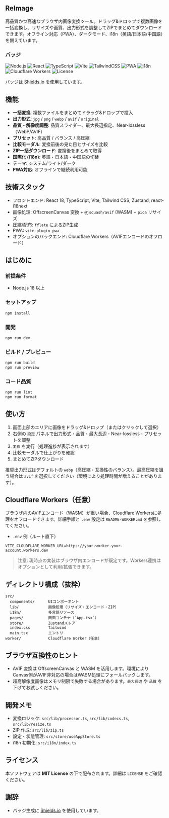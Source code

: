 ## ReImage

高品質かつ高速なブラウザ内画像変換ツール。ドラッグ&ドロップで複数画像を一括変換し、リサイズや画質、出力形式を調整してZIPでまとめてダウンロードできます。オフライン対応（PWA）、ダークモード、i18n（英語/日本語/中国語）を備えています。

### バッジ

![Node.js](https://img.shields.io/badge/Node.js-%E2%89%A5%2018-339933?logo=nodedotjs&logoColor=white)
![React](https://img.shields.io/badge/React-18-61DAFB?logo=react&logoColor=white)
![TypeScript](https://img.shields.io/badge/TypeScript-5-3178C6?logo=typescript&logoColor=white)
![Vite](https://img.shields.io/badge/Vite-7-646CFF?logo=vite&logoColor=white)
![TailwindCSS](https://img.shields.io/badge/TailwindCSS-3-38B2AC?logo=tailwindcss&logoColor=white)
![PWA](https://img.shields.io/badge/PWA-ready-5A0FC8)
![i18n](https://img.shields.io/badge/i18n-en%2Fja%2Fzh-ff69b4)
![Cloudflare Workers](https://img.shields.io/badge/Cloudflare%20Workers-optional-F38020?logo=cloudflareworkers&logoColor=white)
![License](https://img.shields.io/badge/license-MIT-blue)

バッジは [Shields.io](https://shields.io/) を使用しています。

## 機能

- **一括変換**: 複数ファイルをまとめてドラッグ&ドロップで投入
- **出力形式**: `jpg` / `png` / `webp` / `avif` / `original`
- **品質・解像度調整**: 品質スライダー、最大長辺指定、Near-lossless（WebP/AVIF）
- **プリセット**: 高品質 / バランス / 高圧縮
- **比較モーダル**: 変換前後の見た目とサイズを比較
- **ZIP一括ダウンロード**: 変換後をまとめて取得
- **国際化 (i18n)**: 英語・日本語・中国語の切替
- **テーマ**: システム/ライト/ダーク
- **PWA対応**: オフラインで継続利用可能

## 技術スタック

- フロントエンド: React 18, TypeScript, Vite, Tailwind CSS, Zustand, react-i18next
- 画像処理: OffscreenCanvas 変換 + `@jsquash/avif` (WASM) + `pica` リサイズ
- 圧縮/配布: `fflate` によるZIP生成
- PWA: `vite-plugin-pwa`
- オプションのバックエンド: Cloudflare Workers（AVIFエンコードのオフロード）

## はじめに

### 前提条件

- Node.js 18 以上

### セットアップ

```bash
npm install
```

### 開発

```bash
npm run dev
```

### ビルド / プレビュー

```bash
npm run build
npm run preview
```

### コード品質

```bash
npm run lint
npm run format
```

## 使い方

1. 画面上部のエリアに画像をドラッグ&ドロップ（またはクリックして選択）
2. 右側の `設定` パネルで出力形式・品質・最大長辺・Near-lossless・プリセットを調整
3. `変換` を実行（処理進捗が表示されます）
4. 比較モーダルで仕上がりを確認
5. まとめてZIPダウンロード

推奨出力形式はデフォルトの `webp`（高圧縮・互換性のバランス）。最高圧縮を狙う場合は `avif` を選択してください（環境により処理時間が増えることがあります）。

## Cloudflare Workers（任意）

ブラウザ内のAVIFエンコード（WASM）が重い場合、Cloudflare Workersに処理をオフロードできます。詳細手順と `.env` 設定は `README-WORKER.md` を参照してください。

- `.env` 例（ルート直下）

```env
VITE_CLOUDFLARE_WORKER_URL=https://your-worker.your-account.workers.dev
```

> 注意: 現時点の実装はブラウザ内エンコードが既定です。Workers連携はオプションとして利用/拡張できます。

## ディレクトリ構成（抜粋）

```text
src/
  components/      UIコンポーネント
  lib/             画像処理（リサイズ・エンコード・ZIP）
  i18n/            多言語リソース
  pages/           画面コンテナ（`App.tsx`）
  store/           Zustandストア
  index.css        Tailwind
  main.tsx         エントリ
worker/            Cloudflare Worker（任意）
```

## ブラウザ互換性のヒント

- AVIF 変換は OffscreenCanvas と WASM を活用します。環境によりCanvas側がAVIF非対応の場合はWASM処理にフォールバックします。
- 超高解像度画像はメモリ制限で失敗する場合があります。`最大長辺` や `品質` を下げてお試しください。

## 開発メモ

- 変換ロジック: `src/lib/processor.ts`, `src/lib/codecs.ts`, `src/lib/resize.ts`
- ZIP 作成: `src/lib/zip.ts`
- 設定・状態管理: `src/store/useAppStore.ts`
- i18n 初期化: `src/i18n/index.ts`

## ライセンス

本ソフトウェアは **MIT License** の下で配布されます。詳細は `LICENSE` をご確認ください。

## 謝辞

- バッジ生成に [Shields.io](https://shields.io/) を使用しています。


